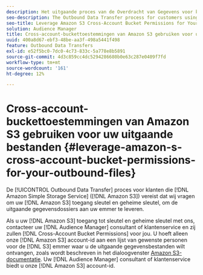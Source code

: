 ```yaml
---
description: Het uitgaande proces van de Overdracht van Gegevens voor klanten die de Eenvoudige Dienst van de Opslag van Amazon (Amazon S3) gebruiken vereist ons om uw Amazon S3 toegangssleutel en geheime sleutel te vragen, om de uitgaande gegevensdossiers aan uw emmer te leveren.
seo-description: The Outbound Data Transfer process for customers using Amazon Simple Storage Service (Amazon S3) requires us to ask for your Amazon S3 access key and secret key, in order to deliver the outbound data files to your bucket.
seo-title: Leverage Amazon S3 Cross-Account Bucket Permissions for Your Outbound Files
solution: Audience Manager
title: Cross-account-buckettoestemmingen van Amazon S3 gebruiken voor uw uitgaande bestanden
uuid: 400a8d67-ebf3-48be-aa3f-498a5441f498
feature: Outbound Data Transfers
exl-id: e52f5bc0-7dc0-4c73-833c-5a778e8b5891
source-git-commit: 4d3c859cc4dc5294286680b0e63c287e0409f7fd
workflow-type: tm+mt
source-wordcount: '161'
ht-degree: 12%

---
```


# Cross-account-buckettoestemmingen van Amazon S3 gebruiken voor uw uitgaande bestanden {#leverage-amazon-s-cross-account-bucket-permissions-for-your-outbound-files}

De [!UICONTROL Outbound Data Transfer] proces voor klanten die [!DNL Amazon Simple Storage Service] ([!DNL Amazon S3]) vereist dat wij vragen om uw [!DNL Amazon S3] toegang sleutel en geheime sleutel, om de uitgaande gegevensdossiers aan uw emmer te leveren.

Als u uw [!DNL Amazon S3] toegang tot sleutel en geheime sleutel met ons, contacteer uw [!DNL Audience Manager] consultant of klantenservice en zij zullen [!DNL Cross-Account Bucket Permissions] voor jou. U hoeft alleen onze [!DNL Amazon S3] account-id aan een lijst van gewenste personen voor de [!DNL S3] emmer waar u de uitgaande gegevensbestanden wilt ontvangen, zoals wordt beschreven in het dialoogvenster [Amazon S3-documentatie](https://docs.aws.amazon.com/AmazonS3/latest/dev/example-walkthroughs-managing-access-example2.html). Uw [!DNL Audience Manager] consultant of klantenservice biedt u onze [!DNL Amazon S3] account-id.
